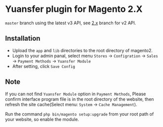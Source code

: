 # Yuansfer plugin for Magento 2.X

`master` branch using the latest v3 API, see [2.x](https://github.com/yuansfer/yuansfer-magento.v2/tree/2.x) branch for v2 API. 

## Installation

* Upload the `app` and `lib` directories to the root directory of magento2.
* Login to your admin panal, select menu `Stores` -> `Configration` -> `Sales` -> `Payment Methods` -> `Yuansfer Module`
* After setting, click `Save Config`

## Note

If you can not find `Yuansfer Module` option in `Payment Methods`, Please confirm interface program file is in the root directory of the website, then refresh the site cache(Select menu: `System` -> `Cache Management`).

Run the command `php bin/magento setup:upgrade` from your root path of your website, so enable the module.
